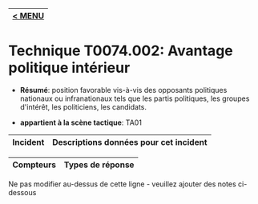 |[< MENU](../../README.md)|
|---|
# Technique T0074.002: Avantage politique intérieur

* **Résumé**: position favorable vis-à-vis des opposants politiques nationaux ou infranationaux tels que les partis politiques, les groupes d'intérêt, les politiciens, les candidats.

* **appartient à la scène tactique**: TA01


|Incident |Descriptions données pour cet incident |
|-------- |-------------------- |



|Compteurs |Types de réponse |
|-------- |-------------- |


Ne pas modifier au-dessus de cette ligne - veuillez ajouter des notes ci-dessous